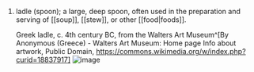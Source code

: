 1. ladle (spoon); a large, deep spoon, often used in the preparation and serving of [[soup]], [[stew]], or other [[food|foods]].
   
   Greek ladle, c. 4th century BC, from the Walters Art Museum^[By Anonymous (Greece) - Walters Art Museum: Home page  Info about artwork, Public Domain, https://commons.wikimedia.org/w/index.php?curid=18837917]
   ![image](https://upload.wikimedia.org/wikipedia/commons/2/28/Greek_-_Ladle_-_Walters_57909.jpg)